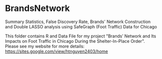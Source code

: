 # BrandsNetwork
Summary Statistics, False Discovery Rate, Brands' Network Construction and Double LASSO analysis using SafeGraph (Foot Traffic) Data for Chicago 

This folder contains R and Data File for my project "Brands’ Network and Its Impacts on Foot Traffic in Chicago During the Shelter-In-Place Order". 
Please see my website for more details: 
https://sites.google.com/view/htnguyen2403/home
